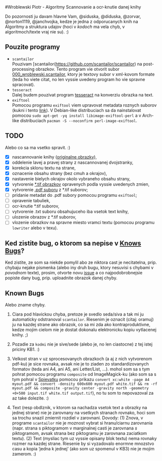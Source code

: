 #Wroblewski Piotr - Algoritmy
Scannovanie a ocr-knutie danej knihy

Do pozornosti ju davam hlavne Vam, @siduska, @diduska, @zorvar, @norton1119, @janchvojka, kedze je jedna z odporucanych knih na Algoritmy a struktura udajov (hoci v *kodoch* ma vela chyb, v algoritmoch/texte vraj nie su). :)

## Pouzite programy
- `scantailor`<br>
  Pouzivam [scantailor(https://github.com/scantailor/scantailor) na post-processing obrazkov. Tento program vie otvorit subor [000_wroblewski.scantailor](scantailor/000_wroblewski.scantailor), ktory je textovy subor v xml-kovom formate (teda ho viete citat, no len vyssie uvedeny program ho vie spravne spracovat).
- `tesseract`<br>
  Dalej budem pouzivat program [tesseract](https://code.google.com/p/tesseract-ocr/) na konverziu obrazka na text.
- `exiftool`<br>
  Pomocou programu `exiftool` viem upravovat metadata roznych suborov (kukni i tento [link](http://askubuntu.com/questions/27381/how-to-edit-pdf-metadata-from-command-line)). V Debian-like distribuciach sa da nainstalovat pomocou `sudo apt-get -yq install libimage-exiftool-perl` a v Arch-like distribuciach `pacman -S --noconfirm perl-image-exiftool`.

## TODO

Alebo co sa ma vsetko spravit. :)

- [x] nascannovanie knihy ([originalne obrazky](scan_orig_jpg)),
- [x] oddelenie lavej a pravej strany z nascannovanej dvojstranky,
- [x] korekcia sklonu textu na strane,
- [x] oznacenie obsahu strany (bez cmuh a okrajov),
- [x] nastavenie bielych okrajov okolo vybraneho obsahu strany,
- [x] vytvorenie [*.tif obrazkov](scantailor/out) opravenych podla vyssie uvedenych zmien,
- [x] vytvorenie [.pdf suboru](pdf_output) z *.tif suborov;
- [ ] pridanie metadat do .pdf subory pomocou programu `exiftool`;
- [ ] opravenie tabuliek,
- [ ] ocr-knutie *.tif suborov,
- [ ] vytvorenie .txt suboru obsahujuceho iba vsetok text knihy,
- [ ] ulozenie obrazov z *.tif suborov,
- [ ] vlozenie obrazkov na spravne miesto vramci textu (pomocou programu `lowriter` alebo v texu).

## Ked zistite bug, o ktorom sa nepise v [Knows Bugs](https://github.com/tukusejssirs/Wroblewski_Piotr_-_Algoritmy/blob/master/readme.md#known-bugs)?
Ked zistite, ze som sa niekde pomylil abo ze niktora cast je necitatelna, prip. chybaju nejake pismenka (alebo iny druh bugu, ktory nesuvisi s chybami v *povodnom* texte), prosim, otvorte novu [issue](https://github.com/tukusejssirs/Wroblewski_Piotr_-_Algoritmy/issues) a co najpodobrobnejsie popiste dany bug, prip. uploadnite obrazok danej chyby.

## Known Bugs
Alebo zname chyby.

1. Ciara pod hlavickou chyba, pretoze je svedlo seda/siva a tak mi ju automaticky odstranoval `scantailor`. Riesenim je oznacit (citaj: oramuj) ju na kazdej strane ako obrazok, co sa mi zda ako kontraproduktivne, kedze mojim cielom nie je dostat dokonalu elektronicku kopiu vytlacenej knihy. ;)

2. Pozadie za `kodmi` nie je sive/sede (alebo je, no len ciastocne) z tej istej priciny KB1. :)

3. Velkost stran v uz sprocesovanych obrazkoch (a aj z nich vytvorenom pdf-ku) je sice rovnaka, avsak nie je to ziaden zo standardizovanych formatov (teda ani A4, ani A5, ani Letter/List, …). mohol som sa s tym pohrat pomocou programu `composite` od ImageMagick-ku (ako som sa s tym pohral v [Spievatku](https://github.com/tukusejssirs/eSpievatko/raw/master/spievatko_0.1.3.pdf) pomocou prikazu `convert xc:white -page A4 myout.pdf && convert -density 600x600 myout.pdf white.tif && rm -rf myout.pdf && composite -gravity center -gravity north -geometry +0+500 input.tif white.tif output.tif`), no tu som to nepovazoval za az take dolezite. :)

4. Text (resp obdlznik, v ktorom sa nachadza vsetok text a obrazky na jednej strane) nie je zarovnany na vsetkych stranach rovnako, hoci som sa trochu snazil zmiernit rozdiel v zarovnani. Dovody: (1) Znova, v programe `scantailor` nie je moznost vybrat si hranu/ciarnu zarovnania (napr. strana s piktogramom v marginalnej casti je zarovnana *s* piktogramom, avsak strana bez piktogramu je zarovnana zaciatkom textu). (2) Text (mysliac tym uz vyssie opisany blok textu) nema rovnaky rozmer na kazdej strane. Riesenie by si vyzadovalo enormne mnozstvo casu a kopia ‘jedna k jednej’ (ako som uz spomenul v KB3) nie je mojim zamerom. :)
